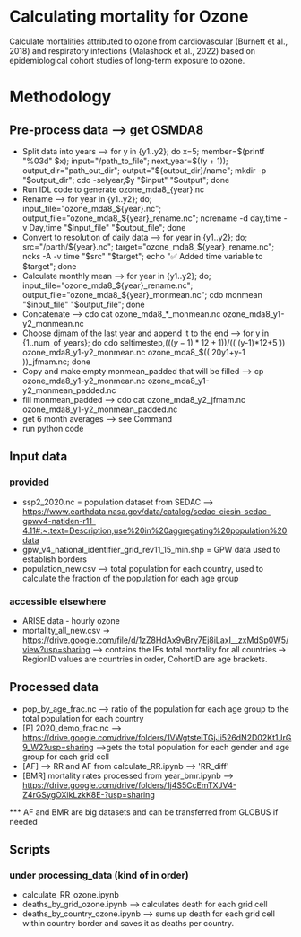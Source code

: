 # Calculating mortality for Ozone

Calculate mortalities attributed to ozone from cardiovascular (Burnett et al., 2018) and respiratory infections (Malashock et al., 2022) based on epidemiological cohort studies of long-term exposure to ozone.


# Methodology 
## Pre-process data --> get OSMDA8
- Split data into years --> for y in {y1..y2}; do   x=5;   member=$(printf "%03d" $x);   input="/path_to_file";    next_year=$((y + 1));   output_dir="path_out_dir";   output="${output_dir}/name";    mkdir -p "$output_dir";   cdo -selyear,$y "$input" "$output"; done
- Run IDL code to generate ozone_mda8_{year}.nc
- Rename --> for year in {y1..y2}; do; input_file="ozone_mda8_${year}.nc"; output_file="ozone_mda8_${year}_rename.nc"; ncrename -d day,time -v Day,time "$input_file" "$output_file"; done
- Convert to resolution of daily data --> for year in {y1..y2}; do; src="/parth/${year}.nc"; target="ozone_mda8_${year}_rename.nc"; ncks -A -v time "$src" "$target"; echo "✅ Added time variable to $target"; done
- Calculate monthly mean --> for year in {y1..y2}; do; input_file="ozone_mda8_${year}_rename.nc"; output_file="ozone_mda8_${year}_monmean.nc"; cdo monmean "$input_file" "$output_file"; done
- Concatenate --> cdo cat ozone_mda8_*_monmean.nc ozone_mda8_y1-y2_monmean.nc
- Choose djmam of the last year and append it to the end --> for y in {1..num_of_years}; do      cdo seltimestep,$(( (y-1)*12+1 ))/$(( (y-1)*12+5 )) ozone_mda8_y1-y2_monmean.nc ozone_mda8_$(( 20y1+y-1 ))_jfmam.nc;  done
- Copy and make empty monmean_padded that will be filled --> cp  ozone_mda8_y1-y2_monmean.nc ozone_mda8_y1-y2_monmean_padded.nc
- fill monmean_padded --> cdo cat ozone_mda8_y2_jfmam.nc ozone_mda8_y1-y2_monmean_padded.nc
- get 6 month averages --> see Command
- run python code


## Input data
### provided
- ssp2_2020.nc = population dataset from SEDAC --> https://www.earthdata.nasa.gov/data/catalog/sedac-ciesin-sedac-gpwv4-natiden-r11-4.11#:~:text=Description,use%20in%20aggregating%20population%20data
- gpw_v4_national_identifier_grid_rev11_15_min.shp = GPW data used to establish borders
- population_new.csv --> total population for each country, used to calculate the fraction of the population for each age group

### accessible elsewhere
- ARISE data - hourly ozone
- mortality_all_new.csv -> https://drive.google.com/file/d/1zZ8HdAx9vBry7Ej8iLaxI__zxMdSp0W5/view?usp=sharing  --> contains the IFs total mortality for all countries -> RegionID values are countries in order, CohortID are age brackets.

## Processed data
- pop_by_age_frac.nc --> ratio of the population for each age group to the total population for each country
- [P]  2020_demo_frac.nc --> https://drive.google.com/drive/folders/1VWgtstelTGjJi526dN2D02Kt1JrG9_W2?usp=sharing -->gets the total population for each gender and age group for each grid cell
- [AF] --> RR and AF from calculate_RR.ipynb --> 'RR_diff'
- [BMR]  mortality rates processed from year_bmr.ipynb --> https://drive.google.com/drive/folders/1j4S5CcEmTXJV4-Z4rGSygOXikLzkK8E-?usp=sharing

*** AF and BMR are big datasets and can be transferred from GLOBUS if needed

## Scripts

### under processing_data (kind of in order)
- calculate_RR_ozone.ipynb
- deaths_by_grid_ozone.ipynb --> calculates death for each grid cell
- deaths_by_country_ozone.ipynb --> sums up death for each grid cell within country border and saves it as deaths per country.


